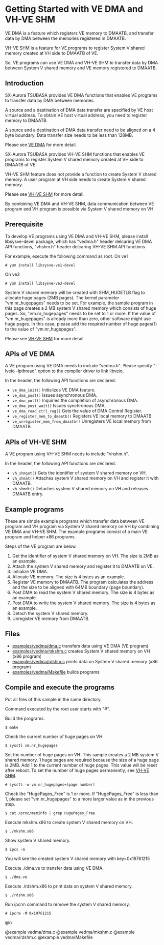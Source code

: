 # Getting Started with VE DMA and VH-VE SHM
VE DMA is a feature which registers VE memory to DMAATB, and transfer data by DMA between the memories registered in DMAATB.

VH-VE SHM is a feature for VE programs to register System V shared memory created at VH side to DMAATB of VE. 

So, VE programs can use VE DMA and VH-VE SHM to transfer data by DMA between System V shared memory and VE memory registered to DMAATB.  

## Introduction
SX-Aurora TSUBASA provides VE DMA functions that enables VE programs to transfer data by DMA between memories.

A source and a destination of DMA data transfer are specified by VE host virtual address.
To obtain VE host virtual address, you need to register memory to DMAATB.

A source and a destination of DMA data transfer need to be aligned on a 4 byte boundary.
Data transfer size needs to be less than 128MB. 

Please see [VE DMA](group__vedma.html#details) for more detail.

SX-Aurora TSUBASA provides VH-VE SHM functions that enables VE programs to register System V shared memory created at VH side to DMAATB of VE.

VH-VE SHM feature does not provide a function to create System V shared memory. A user program at VH side needs to create System V shared memory. 

Please see [VH-VE SHM](group__vhshm.html#details) for more detail.

By combining VE DMA and VH-VE SHM, data communication between VE program and VH program is possible via System V shared memory on VH.

## Prerequisite
To develop VE programs using VE DMA and VH-VE SHM, please install libsysve-devel package, 
which has "vedma.h" header delcaring VE DMA API functions, "vhshm.h" header delcaring VH-VE SHM API functions

For example, execute the following command as root.
On ve1
~~~
# yum install libsysve-ve1-devel
~~~
On ve3
~~~
# yum install libsysve-ve3-devel
~~~
System V shared memory will be created with SHM_HUGETLB flag to allocate huge pages (2MB pages).
The kernel parameter "vm.nr_hugepages" needs to be set.
For example, the sample program in this page creates a 2 MB system V shared memory which consists of huge pages. So, "vm.nr_hugepages" needs to be set to 1 or more.
If the value of "vm.nr_hugepages" is already more than zero, other software might use huge pages. In this case, please add the required number of huge pages(1) to the value of "vm.nr_hugepages".

Please see [VH-VE SHM](group__vhshm.html#details) for more detail.

## APIs of VE DMA
A VE program using VE DMA needs to include "vedma.h".
Please specify "-lveio -lpthread" option to the compiler driver to link libveio,

In the header, the following API functions are declared.
- `ve_dma_init()` Initializes VE DMA feature.
- `ve_dma_post()` Issues asynchronous DMA.
- `ve_dma_poll()` Inquiries the completion of asynchronous DMA.
- `ve_dma_post_wait()` Issues synchronous DMA.
- `ve_dma_read_ctrl_reg()` Gets the value of DMA Control Register.
- `ve_register_mem_to_dmaatb()`  Registers VE local memory to DMAATB.
- `ve_unregister_mem_from_dmaatb()`  Unregisters VE local memory from DMAATB.

## APIs of VH-VE SHM
A VE program using VH-VE SHM needs to include "vhshm.h".

In the header, the following API functions are declared.
- `vh_shmget()` Gets the identifier of system V shared memory on VH.
- `vh_shmat()` Attaches system V shared memory on VH and register it with DMAATB.
- `vh_shmdt()` Detaches system V shared memory on VH and releases DMAATB entry.

## Example programs
These are simple example programs which transfer data between VE program and VH program via System V shared memory on VH by combining VE DMA and VH-VE SHM. The example programs consist of a main VE program and helper x86 programs.

Steps of the VE program are below.

1. Get the identifier of system V shared memory on VH. The size is 2MB as an example.
2. Attach the system V shared memory and register it to DMAATB on VE.
3. Initialize VE DMA.
4. Allocate VE memory. The size is 4 bytes as an example.
5. Register VE memory to DMAATB. The program calculates the address and the size to be aligned with 64MB boundary (page boundary).
6. Post DMA to read the system V shared memory. The size is 4 bytes as an example.
7. Post DMA to write the system V shared memory. The size is 4 bytes as an example.
8. Detach the system V shared memory.
9. Unregister VE memory from DMAATB.

## Files

 - [examples/vedma/dma.c](vedma_2dma_8c-example.html) transfers data using VE DMA (VE program)
 - [examples/vedma/mkshm.c](vedma_2mkshm_8c-example.html) creates System V shared memory on VH (x86 program)
 - [examples/vedma/rdshm.c](vedma_2rdshm_8c-example.html) prints data on System V shared memory (x86 program)
 - [examples/vedma/Makefile](vedma_2Makefile-example.html) builds programs


## Compile and execute the programs

Put all files of this sample in the same directory.

Command executed by the root user starts with "#".

Build the programs.
~~~
$ make
~~~
Check the current number of huge pages on VH.
~~~
$ sysctl vm.nr_hugepages
~~~

Set the number of huge pages on VH.
This sample creates a 2 MB system V shared memory. 1 huge pages are required because the size of a huge page is 2MB.
Add 1 to the current number of huge pages. This value will be reset after reboot. To set the number of huge pages permanently, see [VH-VE SHM](group__vhshm.html#details).
~~~
# sysctl -w vm.nr_hugepages=[page number]
~~~
Check the "HugePages_Free" is 1 or more.
If "HugePages_Free" is less than 1, please set "vm.nr_hugepages" to a more larger value as in the previous step.
~~~
$ cat /proc/meminfo | grep HugePages_Free
~~~
Execute mkshm.x86 to create system V shared memory on VH.
~~~
$ ./mkshm.x86
~~~
Show system V shared memory.
~~~
$ ipcs -m
~~~
You will see the created system V shared memory with key=0x19761215

Execute ./dma.ve to transfer data using VE DMA.

~~~
$ ./dma.ve
~~~
Execute ./rdshm.x86 to print data on system V shared memory.

~~~
$ ./rdshm.x86
~~~
Run ipcrm command to remove the system V shared memory.
~~~
# ipcrm -M 0x19761215
~~~
@n

@example vedma/dma.c
@example vedma/mkshm.c
@example vedma/rdshm.c
@example vedma/Makefile
